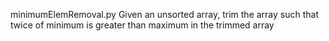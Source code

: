 minimumElemRemoval.py
Given an unsorted array, trim the array such that twice of minimum is greater than maximum in the trimmed array
